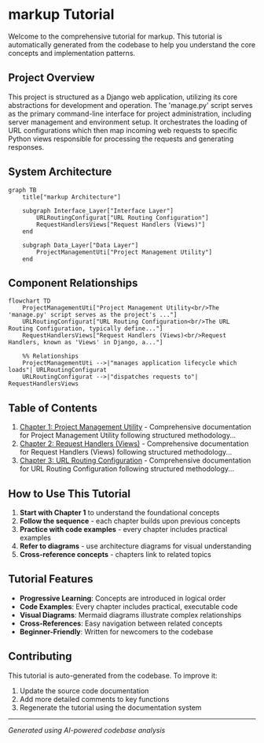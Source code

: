 # markup Tutorial

Welcome to the comprehensive tutorial for markup. This tutorial is automatically generated from the codebase to help you understand the core concepts and implementation patterns.

## Project Overview

This project is structured as a Django web application, utilizing its core abstractions for development and operation. The 'manage.py' script serves as the primary command-line interface for project administration, including server management and environment setup. It orchestrates the loading of URL configurations which then map incoming web requests to specific Python views responsible for processing the requests and generating responses.


## System Architecture

```mermaid
graph TB
    title["markup Architecture"]

    subgraph Interface_Layer["Interface Layer"]
        URLRoutingConfigurat["URL Routing Configuration"]
        RequestHandlersViews["Request Handlers (Views)"]
    end

    subgraph Data_Layer["Data Layer"]
        ProjectManagementUti["Project Management Utility"]
    end

```

## Component Relationships

```mermaid
flowchart TD
    ProjectManagementUti["Project Management Utility<br/>The 'manage.py' script serves as the project's ..."]
    URLRoutingConfigurat["URL Routing Configuration<br/>The URL Routing Configuration, typically define..."]
    RequestHandlersViews["Request Handlers (Views)<br/>Request Handlers, known as 'Views' in Django, a..."]

    %% Relationships
    ProjectManagementUti -->|"manages application lifecycle which loads"| URLRoutingConfigurat
    URLRoutingConfigurat -->|"dispatches requests to"| RequestHandlersViews
```

## Table of Contents

1. [Chapter 1: Project Management Utility](chapter_01.md) - Comprehensive documentation for Project Management Utility following structured methodology...
2. [Chapter 2: Request Handlers (Views)](chapter_02.md) - Comprehensive documentation for Request Handlers (Views) following structured methodology...
3. [Chapter 3: URL Routing Configuration](chapter_03.md) - Comprehensive documentation for URL Routing Configuration following structured methodology...

## How to Use This Tutorial

1. **Start with Chapter 1** to understand the foundational concepts
2. **Follow the sequence** - each chapter builds upon previous concepts
3. **Practice with code examples** - every chapter includes practical examples
4. **Refer to diagrams** - use architecture diagrams for visual understanding
5. **Cross-reference concepts** - chapters link to related topics

## Tutorial Features

- **Progressive Learning**: Concepts are introduced in logical order
- **Code Examples**: Every chapter includes practical, executable code
- **Visual Diagrams**: Mermaid diagrams illustrate complex relationships
- **Cross-References**: Easy navigation between related concepts
- **Beginner-Friendly**: Written for newcomers to the codebase

## Contributing

This tutorial is auto-generated from the codebase. To improve it:
1. Update the source code documentation
2. Add more detailed comments to key functions
3. Regenerate the tutorial using the documentation system

---

*Generated using AI-powered codebase analysis*
